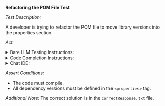 **Refactoring the POM File Test**

*Test Description:*

A developer is trying to refactor the POM file to move library versions into the properties section.

*Act:*

<details> 
<summary>Bare LLM Testing Instructions:</summary>

- Open the `prompt.txt` file.
- Copy a question located in the `prompt.txt` file to the chat window.
- Submit the question.
- Open the project `code-refactoring/pom-file/java`.
- Open the `pom.xml` file.
- Change the file implementation to the suggested implementation.
</details>

<details> 
<summary>Code Completion Instructions:</summary>

- Open the project `code-refactoring/pom-file/java`.
- Open the `pom.xml` file.
- Type after the `<project.build.sourceEncoding>UTF-8</project.build.sourceEncoding>` tag:

```xml
<spring.boot.version>3.4.1</spring.boot.version>
```

- Wait for the suggestion.
- Accept a sequence of suggestions using the TAB and ENTER keys.
- Remove `<version>` tags from the `pom.xml` file.
</details>

<details> 
<summary>Chat IDE:</summary>

- Open the project `code-refactoring/pom-file/java`.
- Open the `pom.xml` file.
- Type the following in the chat window:

```
Refactor the POM file to move library versions into the properties section
```

- Change the file implementation to the suggested implementation.
</details>

*Assert Conditions:*
- The code must compile.
- All dependency versions must be defined in the `<properties>` tag.

*Additional Note:* The correct solution is in the `correctResponse.txt` file.